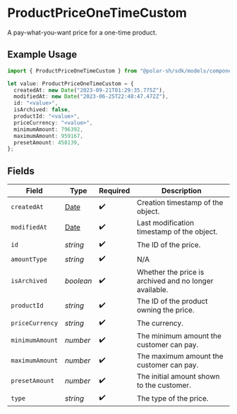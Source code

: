 # ProductPriceOneTimeCustom

A pay-what-you-want price for a one-time product.

## Example Usage

```typescript
import { ProductPriceOneTimeCustom } from "@polar-sh/sdk/models/components";

let value: ProductPriceOneTimeCustom = {
  createdAt: new Date("2023-09-21T01:29:35.775Z"),
  modifiedAt: new Date("2023-06-25T22:48:47.472Z"),
  id: "<value>",
  isArchived: false,
  productId: "<value>",
  priceCurrency: "<value>",
  minimumAmount: 796392,
  maximumAmount: 959167,
  presetAmount: 458139,
};
```

## Fields

| Field                                                                                         | Type                                                                                          | Required                                                                                      | Description                                                                                   |
| --------------------------------------------------------------------------------------------- | --------------------------------------------------------------------------------------------- | --------------------------------------------------------------------------------------------- | --------------------------------------------------------------------------------------------- |
| `createdAt`                                                                                   | [Date](https://developer.mozilla.org/en-US/docs/Web/JavaScript/Reference/Global_Objects/Date) | :heavy_check_mark:                                                                            | Creation timestamp of the object.                                                             |
| `modifiedAt`                                                                                  | [Date](https://developer.mozilla.org/en-US/docs/Web/JavaScript/Reference/Global_Objects/Date) | :heavy_check_mark:                                                                            | Last modification timestamp of the object.                                                    |
| `id`                                                                                          | *string*                                                                                      | :heavy_check_mark:                                                                            | The ID of the price.                                                                          |
| `amountType`                                                                                  | *string*                                                                                      | :heavy_check_mark:                                                                            | N/A                                                                                           |
| `isArchived`                                                                                  | *boolean*                                                                                     | :heavy_check_mark:                                                                            | Whether the price is archived and no longer available.                                        |
| `productId`                                                                                   | *string*                                                                                      | :heavy_check_mark:                                                                            | The ID of the product owning the price.                                                       |
| `priceCurrency`                                                                               | *string*                                                                                      | :heavy_check_mark:                                                                            | The currency.                                                                                 |
| `minimumAmount`                                                                               | *number*                                                                                      | :heavy_check_mark:                                                                            | The minimum amount the customer can pay.                                                      |
| `maximumAmount`                                                                               | *number*                                                                                      | :heavy_check_mark:                                                                            | The maximum amount the customer can pay.                                                      |
| `presetAmount`                                                                                | *number*                                                                                      | :heavy_check_mark:                                                                            | The initial amount shown to the customer.                                                     |
| `type`                                                                                        | *string*                                                                                      | :heavy_check_mark:                                                                            | The type of the price.                                                                        |